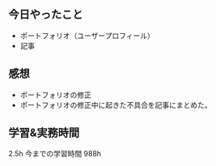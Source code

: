 ## 今日やったこと

- ポートフォリオ（ユーザープロフィール）
- 記事

## 感想

- ポートフォリオの修正
- ポートフォリオの修正中に起きた不具合を記事にまとめた。

## 学習&実務時間

2.5h
今までの学習時間 988h
